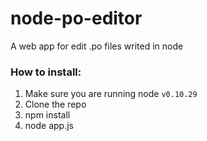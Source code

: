node-po-editor
==============

A web app for edit .po files writed in node

### How to install:
1. Make sure you are running node `v0.10.29`
2. Clone the repo
3. npm install
4. node app.js
